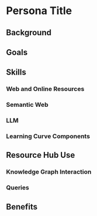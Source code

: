 # Persona Title

## Background

## Goals

## Skills

### Web and Online Resources

### Semantic Web

### LLM

### Learning Curve Components

## Resource Hub Use

### Knowledge Graph Interaction

### Queries

## Benefits
